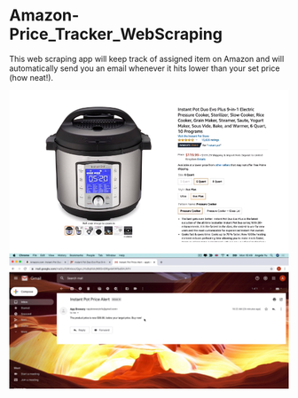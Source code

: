 # Amazon-Price_Tracker_WebScraping
This web scraping app will keep track of assigned item on Amazon and will automatically send you an email whenever it hits  lower than your set price (how neat!). 

<img src="img.png">

<img src="img_1.png">
